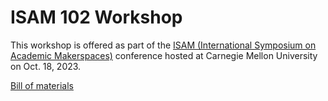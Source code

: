 # ISAM 102 Workshop

This workshop is offered as part of the [ISAM (International Symposium on Academic Makerspaces)](https://isam2023.hemi-makers.org/) conference 
hosted at Carnegie Mellon University on Oct. 18, 2023.


[Bill of materials](https://docs.google.com/spreadsheets/d/1xijrm-DChKFw9gDDdRcFoIDSyzxhK_pSsvb_wFuz0gU/edit#gid=0)
